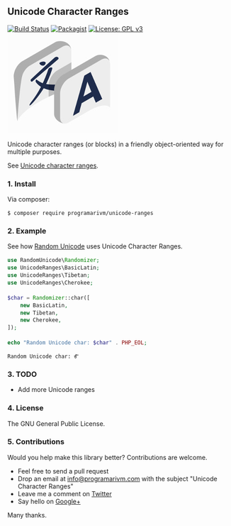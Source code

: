 ## Unicode Character Ranges

[![Build Status](https://travis-ci.org/programarivm/unicode-ranges.svg?branch=master)](https://travis-ci.org/programarivm/unicode-ranges)
[![Packagist](https://img.shields.io/packagist/dt/programarivm/unicode-ranges.svg)](https://packagist.org/packages/programarivm/unicode-ranges)
[![License: GPL v3](https://img.shields.io/badge/License-GPL%20v3-blue.svg)](https://www.gnu.org/licenses/gpl-3.0)
![Unicode Character Ranges](/resources/logo.jpg?raw=true)

Unicode character ranges (or blocks) in a friendly object-oriented way for multiple purposes.

See [Unicode character ranges](https://github.com/programarivm/unicode-ranges/tree/master/src).

### 1. Install

Via composer:

    $ composer require programarivm/unicode-ranges

### 2. Example

See how [Random Unicode](https://github.com/programarivm/random-unicode) uses Unicode Character Ranges.

```php
use RandomUnicode\Randomizer;
use UnicodeRanges\BasicLatin;
use UnicodeRanges\Tibetan;
use UnicodeRanges\Cherokee;

$char = Randomizer::char([
    new BasicLatin,
    new Tibetan,
    new Cherokee,
]);

echo "Random Unicode char: $char" . PHP_EOL;
```

    Random Unicode char: Ꮉ

### 3. TODO

- Add more Unicode ranges

### 4. License

The GNU General Public License.

### 5. Contributions

Would you help make this library better? Contributions are welcome.

- Feel free to send a pull request
- Drop an email at info@programarivm.com with the subject "Unicode Character Ranges"
- Leave me a comment on [Twitter](https://twitter.com/programarivm)
- Say hello on [Google+](https://plus.google.com/+Programarivm)

Many thanks.
